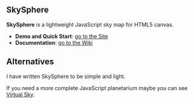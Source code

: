 ## SkySphere

**SkySphere** is a lightweight JavaScript sky map for HTML5 canvas.

* **Demo and Quick Start**: [go to the Site](http://zonia3000.github.io/SkySphere/)
* **Documentation**: [go to the Wiki](https://github.com/zonia3000/SkySphere/wiki)

## Alternatives

I have written SkySphere to be simple and light.

If you need a more complete JavaScript planetarium maybe you can see [Virtual Sky](http://slowe.github.io/VirtualSky/).

